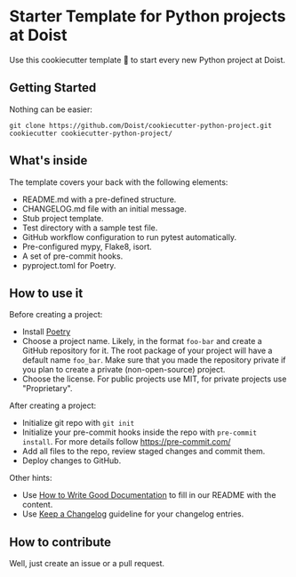 # Starter Template for Python projects at Doist

Use this cookiecutter template 🍪 to start every new Python project at Doist.

## Getting Started

Nothing can be easier:

```
git clone https://github.com/Doist/cookiecutter-python-project.git
cookiecutter cookiecutter-python-project/
```

## What's inside

The template covers your back with the following elements:

- README.md with a pre-defined structure.
- CHANGELOG.md file with an initial message.
- Stub project template.
- Test directory with a sample test file.
- GitHub workflow configuration to run pytest automatically.
- Pre-configured mypy, Flake8, isort.
- A set of pre-commit hooks.
- pyproject.toml for Poetry.

## How to use it

Before creating a project:

- Install [Poetry](https://python-poetry.org/docs/#installation)
- Choose a project name. Likely, in the format `foo-bar` and create a GitHub
  repository for it. The root package of your project will have a default
  name `foo_bar`. Make sure that you made the repository private if you plan to create
  a private (non-open-source) project.
- Choose the license. For public projects use MIT, for private projects use
  "Proprietary".

After creating a project:

- Initialize git repo with `git init`
- Initialize your pre-commit hooks inside the repo with `pre-commit install`. For
  more details follow https://pre-commit.com/
- Add all files to the repo, review staged changes and commit them.
- Deploy changes to GitHub.

Other hints:

- Use [How to Write Good Documentation](https://www.sohamkamani.com/blog/how-to-write-good-documentation/)
  to fill in our README with the content.
- Use [Keep a Changelog](https://keepachangelog.com/en/1.0.0/) guideline for your
  changelog entries.

## How to contribute

Well, just create an issue or a pull request.
